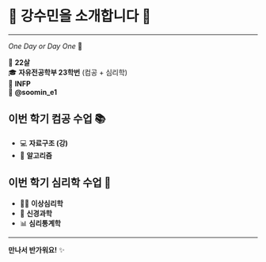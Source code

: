 # 🌸 강수민을 소개합니다 🌸

*****

*One Day or Day One* 💭

🌟 **22살**  
🎓 **자유전공학부 23학번** (컴공 + 심리학)  
🧠 **INFP**  
📱 **@soomin_e1**

## 이번 학기 컴공 수업 📚
- 💻 **자료구조 (강)**
- 🧮 **알고리즘**

## 이번 학기 심리학 수업 🧠
- 🧑‍⚕️ **이상심리학**
- 🧬 **신경과학**
- 📊 **심리통계학**

---

**만나서 반가워요!** ✨

